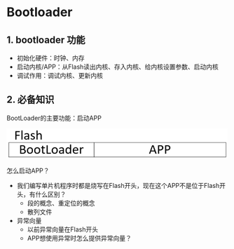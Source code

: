 # Bootloader

## 1. bootloader 功能

* 初始化硬件：时钟、内存
* 启动内核/APP：从Flash读出内核、存入内核、给内核设置参数、启动内核
* 调试作用：调试内核、更新内核



## 2. 必备知识

BootLoader的主要功能：启动APP

<img src = ".\00_pic\06_BootLoader的功能与必备知识\P1.png" style = "zoom:100%">

怎么启动APP？

* 我们编写单片机程序时都是烧写在Flash开头，现在这个APP不是位于Flash开头，有什么区别？
  * 段的概念、重定位的概念
  * 散列文件
* 异常向量
  * 以前异常向量在Flash开头
  * APP想使用异常时怎么提供异常向量？
